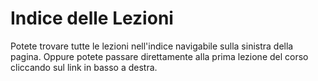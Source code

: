 Indice delle Lezioni
=======================

Potete trovare tutte le lezioni nell'indice navigabile sulla sinistra della pagina.
Oppure potete passare direttamente alla prima lezione del corso cliccando sul link in basso a destra.
